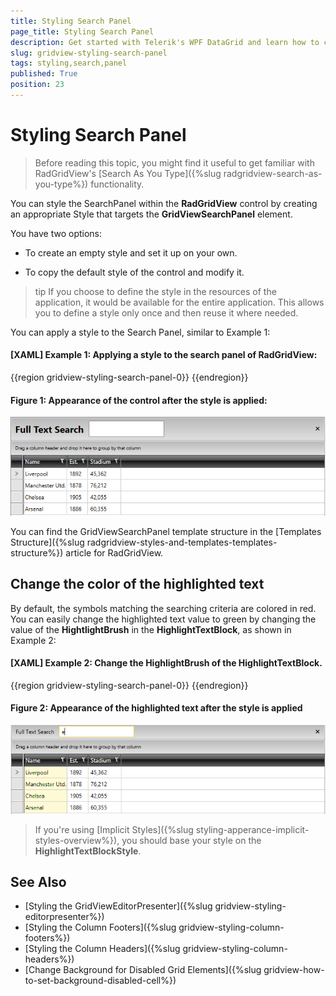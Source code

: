 ```yaml
---
title: Styling Search Panel
page_title: Styling Search Panel
description: Get started with Telerik's WPF DataGrid and learn how to create an appropriate style targeting the SearchPanel element.
slug: gridview-styling-search-panel
tags: styling,search,panel
published: True
position: 23
---
```


# Styling Search Panel

>Before reading this topic, you might find it useful to get familiar with RadGridView's [Search As You Type]({%slug radgridview-search-as-you-type%}) functionality.

You can style the SearchPanel within the __RadGridView__ control by creating an appropriate Style that targets the __GridViewSearchPanel__ element.
 
You have two options:

* To create an empty style and set it up on your own.

* To copy the default style of the control and modify it.

>tip If you choose to define the style in the resources of the application, it would be available for the entire application. This allows you to define a style only once and then reuse it where needed.

You can apply a style to the Search Panel, similar to Example 1:

#### __[XAML] Example 1: Applying a style to the search panel of RadGridView:__
{{region gridview-styling-search-panel-0}}
	<Style TargetType="telerik:GridViewSearchPanel">
            <Setter Property="FontSize" Value="20"></Setter>
            <Setter Property="FontWeight" Value="Bold"></Setter>
            <Setter Property="Height" Value="50"></Setter>
	</Style>
{{endregion}}

#### __Figure 1: Appearance of the control after the style is applied:__
![Appearance of the control after the style is applied](images/search-panel-styled.PNG)

You can find the GridViewSearchPanel template structure in the [Templates Structure]({%slug radgridview-styles-and-templates-templates-structure%}) article for RadGridView.

## Change the color of the highlighted text 

By default, the symbols matching the searching criteria are colored in red. You can easily change the highlighted text value to green by changing the value of the __HightlightBrush__ in the __HighlightTextBlock__, as shown in Example 2:

#### __[XAML] Example 2: Change the HighlightBrush of the HighlightTextBlock.__
{{region gridview-styling-search-panel-0}}
	<Style TargetType="telerik:HighlightTextBlock">
			<Setter Property="HighlightBrush" Value="Green"/>		
	</Style> 
{{endregion}}

#### __Figure 2: Appearance of the highlighted text after the style is applied__

![Appearance of the highlighted text after the style is applied](images/search-panel-highlight-color.png)

>If you're using [Implicit Styles]({%slug styling-apperance-implicit-styles-overview%}), you should base your style on the __HighlightTextBlockStyle__.

## See Also
 * [Styling the GridViewEditorPresenter]({%slug gridview-styling-editorpresenter%})
 * [Styling the Column Footers]({%slug gridview-styling-column-footers%})
 * [Styling the Column Headers]({%slug gridview-styling-column-headers%})
 * [Change Background for Disabled Grid Elements]({%slug gridview-how-to-set-background-disabled-cell%})